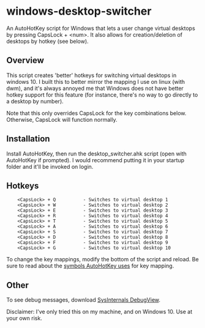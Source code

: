 # windows-desktop-switcher
An AutoHotKey script for Windows that lets a user change virtual desktops by pressing CapsLock + &lt;num>. It also allows for creation/deletion of desktops by hotkey (see below).

## Overview
This script creates 'better' hotkeys for switching virtual desktops in windows 10. I built this to better mirror
the mapping I use on linux (with dwm), and it's always annoyed me that Windows does not have better
hotkey support for this feature (for instance, there's no way to go directly to a desktop by number).

Note that this only overrides CapsLock for the key combinations below. Otherwise, CapsLock will function normally.

## Installation
Install AutoHotKey, then run the desktop_switcher.ahk script (open with AutoHotKey if prompted). I would recommend putting it in your startup folder and it'll be invoked on login.

## Hotkeys
        <CapsLock> + Q      	- Switches to virtual desktop 1
        <CapsLock> + W      	- Switches to virtual desktop 2
        <CapsLock> + E      	- Switches to virtual desktop 3
        <CapsLock> + R      	- Switches to virtual desktop 4
        <CapsLock> + T      	- Switches to virtual desktop 5
        <CapsLock> + A      	- Switches to virtual desktop 6
        <CapsLock> + S      	- Switches to virtual desktop 7
        <CapsLock> + D      	- Switches to virtual desktop 8
        <CapsLock> + F      	- Switches to virtual desktop 9
        <CapsLock> + G      	- Switches to virtual desktop 10

To change the key mappings, modify the bottom of the script and reload. Be sure to read about the [symbols AutoHotKey uses](https://autohotkey.com/docs/Hotkeys.htm) for key mapping.

## Other
To see debug messages, download [SysInternals DebugView](https://technet.microsoft.com/en-us/sysinternals/debugview).

Disclaimer: I've only tried this on my machine, and on Windows 10. Use at your own risk.